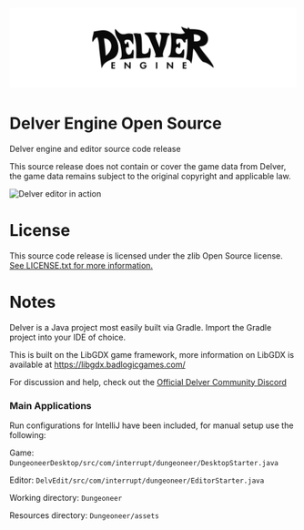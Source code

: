 # [![delverengine](.media/logo.svg?sanitize=true)](https://github.com/interrupt/delverengine)

# Delver Engine Open Source
Delver engine and editor source code release

This source release does not contain or cover the game data from Delver, the game data remains subject to the original copyright and applicable law.

![Delver editor in action](https://i.imgur.com/tqeeJqH.png)

# License

This source code release is licensed under the zlib Open Source license. [See LICENSE.txt for more information.](LICENSE.txt)

# Notes

Delver is a Java project most easily built via Gradle. Import the Gradle project into your IDE of choice.

This is built on the LibGDX game framework, more information on LibGDX is available at https://libgdx.badlogicgames.com/

For discussion and help, check out the [Official Delver Community Discord](https://discord.gg/gyhmH5f)

### Main Applications

Run configurations for IntelliJ have been included, for manual setup use the following:

Game: `DungeoneerDesktop/src/com/interrupt/dungeoneer/DesktopStarter.java`

Editor: `DelvEdit/src/com/interrupt/dungeoneer/EditorStarter.java`

Working directory: `Dungeoneer`

Resources directory: `Dungeoneer/assets`
